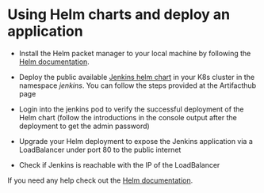 # Using Helm charts and deploy an application

- Install the Helm packet manager to your local machine by following the [Helm documentation](https://helm.sh/de/docs/intro/install/).

- Deploy the public available [Jenkins helm chart](https://artifacthub.io/packages/helm/jenkinsci/jenkins) in your K8s cluster in the namespace *jenkins*. You can follow the steps provided at the Artifacthub page

- Login into the jenkins pod to verify the successful deployment of the Helm chart (follow the introductions in the console output after the deployment to get the admin password)

- Upgrade your Helm deployment to expose the Jenkins application via a LoadBalancer under port 80 to the public internet

- Check if Jenkins is reachable with the IP of the LoadBalancer

If you need any help check out the [Helm documentation](https://helm.sh/docs/helm/helm_install/).